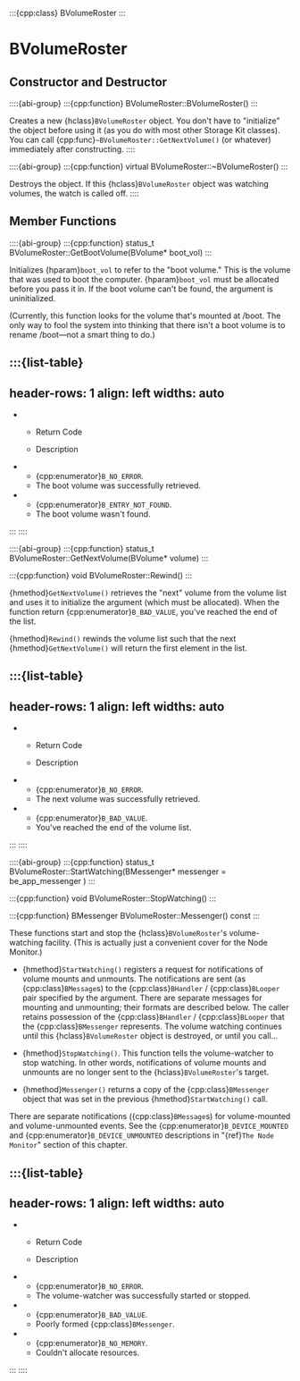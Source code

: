 :::{cpp:class} BVolumeRoster
:::

# BVolumeRoster

## Constructor and Destructor

::::{abi-group}
:::{cpp:function} BVolumeRoster::BVolumeRoster()
:::

Creates a new {hclass}`BVolumeRoster` object. You don't have to
"initialize" the object before using it (as you do with most other Storage
Kit classes). You can call {cpp:func}`~BVolumeRoster::GetNextVolume()` (or
whatever) immediately after constructing.
::::

::::{abi-group}
:::{cpp:function} virtual BVolumeRoster::~BVolumeRoster()
:::

Destroys the object. If this {hclass}`BVolumeRoster` object was watching
volumes, the watch is called off.
::::

## Member Functions

::::{abi-group}
:::{cpp:function} status_t BVolumeRoster::GetBootVolume(BVolume* boot_vol)
:::

Initializes {hparam}`boot_vol` to refer to the "boot volume." This is the
volume that was used to boot the computer. {hparam}`boot_vol` must be
allocated before you pass it in. If the boot volume can't be found, the
argument is uninitialized.

(Currently, this function looks for the volume that's mounted at /boot. The
only way to fool the system into thinking that there isn't a boot volume is
to rename /boot—not a smart thing to do.)

:::{list-table}
---
header-rows: 1
align: left
widths: auto
---
-
	- Return Code

	- Description

-
	- {cpp:enumerator}`B_NO_ERROR`.
	- The boot volume was successfully retrieved.
-
	- {cpp:enumerator}`B_ENTRY_NOT_FOUND`.
	- The boot volume wasn't found.

:::
::::

::::{abi-group}
:::{cpp:function} status_t BVolumeRoster::GetNextVolume(BVolume* volume)
:::

:::{cpp:function} void BVolumeRoster::Rewind()
:::

{hmethod}`GetNextVolume()` retrieves the "next" volume from the volume list
and uses it to initialize the argument (which must be allocated). When the
function return {cpp:enumerator}`B_BAD_VALUE`, you've reached the end of
the list.

{hmethod}`Rewind()` rewinds the volume list such that the next
{hmethod}`GetNextVolume()` will return the first element in the list.

:::{list-table}
---
header-rows: 1
align: left
widths: auto
---
-
	- Return Code

	- Description

-
	- {cpp:enumerator}`B_NO_ERROR`.
	- The next volume was successfully retrieved.
-
	- {cpp:enumerator}`B_BAD_VALUE`.
	- You've reached the end of the volume list.

:::
::::

::::{abi-group}
:::{cpp:function} status_t BVolumeRoster::StartWatching(BMessenger* messenger = be_app_messenger )
:::

:::{cpp:function} void BVolumeRoster::StopWatching()
:::

:::{cpp:function} BMessenger BVolumeRoster::Messenger() const
:::

These functions start and stop the {hclass}`BVolumeRoster`'s
volume-watching facility. (This is actually just a convenient cover for the
Node Monitor.)

- {hmethod}`StartWatching()` registers a request for notifications of
  volume mounts and unmounts. The notifications are sent (as
  {cpp:class}`BMessage`s) to the {cpp:class}`BHandler` /
  {cpp:class}`BLooper` pair specified by the argument. There are separate
  messages for mounting and unmounting; their formats are described below.
  The caller retains possession of the {cpp:class}`BHandler` /
  {cpp:class}`BLooper` that the {cpp:class}`BMessenger` represents. The
  volume watching continues until this {hclass}`BVolumeRoster` object is
  destroyed, or until you call…

- {hmethod}`StopWatching()`. This function tells the volume-watcher to stop
  watching. In other words, notifications of volume mounts and unmounts are
  no longer sent to the {hclass}`BVolumeRoster`'s target.

- {hmethod}`Messenger()` returns a copy of the {cpp:class}`BMessenger`
  object that was set in the previous {hmethod}`StartWatching()` call.

There are separate notifications ({cpp:class}`BMessage`s) for
volume-mounted and volume-unmounted events. See the
{cpp:enumerator}`B_DEVICE_MOUNTED` and {cpp:enumerator}`B_DEVICE_UNMOUNTED`
descriptions in "{ref}`The Node Monitor`" section of this chapter.

:::{list-table}
---
header-rows: 1
align: left
widths: auto
---
-
	- Return Code

	- Description

-
	- {cpp:enumerator}`B_NO_ERROR`.
	- The volume-watcher was successfully started or stopped.
-
	- {cpp:enumerator}`B_BAD_VALUE`.
	- Poorly formed {cpp:class}`BMessenger`.
-
	- {cpp:enumerator}`B_NO_MEMORY`.
	- Couldn't allocate resources.

:::
::::
